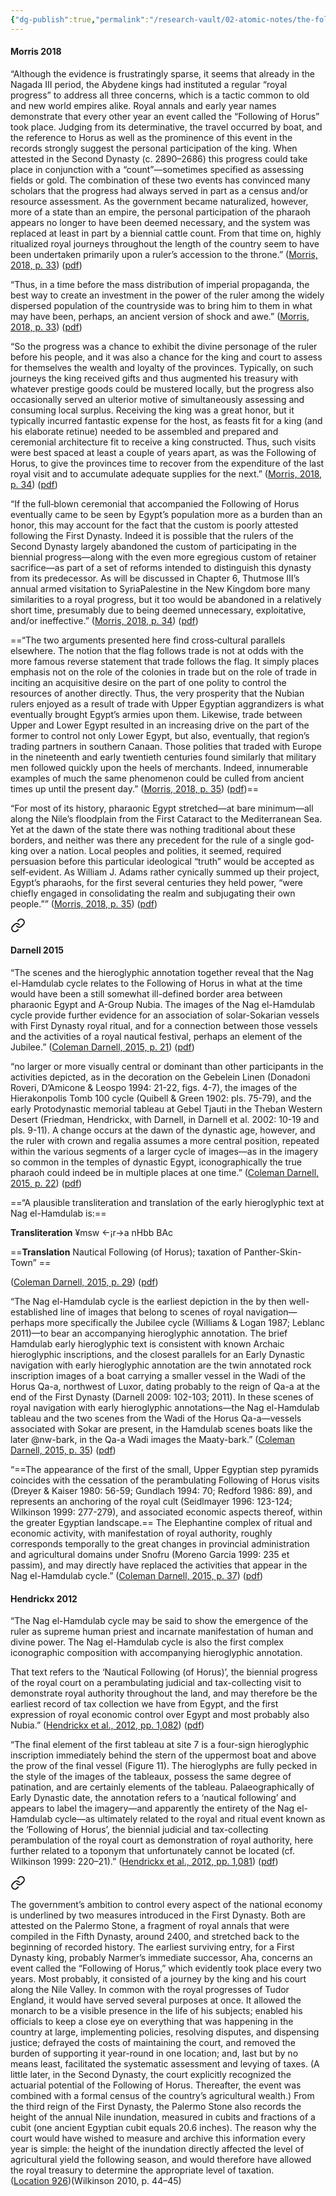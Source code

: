 ```yaml
---
{"dg-publish":true,"permalink":"/research-vault/02-atomic-notes/the-following-of-horus/"}
---
```


#### Morris 2018

“Although the evidence is frustratingly sparse, it seems that already in the Nagada III period, the Abydene kings had instituted a regular “royal progress” to address all three concerns, which is a tactic common to old and new world empires alike. Royal annals and early year names demonstrate that every other year an event called the “Following of Horus” took place. Judging from its determinative, the travel occurred by boat, and the reference to Horus as well as the prominence of this event in the records strongly suggest the personal participation of the king. When attested in the Second Dynasty (c. 2890–2686) this progress could take place in conjunction with a “count”—sometimes specified as assessing fields or gold. The combination of these two events has convinced many scholars that the progress had always served in part as a census and/or resource assessment. As the government became naturalized, however, more of a state than an empire, the personal participation of the pharaoh appears no longer to have been deemed necessary, and the system was replaced at least in part by a biennial cattle count. From that time on, highly ritualized royal journeys throughout the length of the country seem to have been undertaken primarily upon a ruler’s accession to the throne.” ([Morris, 2018, p. 33](zotero://select/library/items/JDKXRVLF)) ([pdf](zotero://open-pdf/library/items/T6H4DPKC?page=47&annotation=SWJB2I9F))

“Thus, in a time before the mass distribution of imperial propaganda, the best way to create an investment in the power of the ruler among the widely dispersed population of the countryside was to bring him to them in what may have been, perhaps, an ancient version of shock and awe.” ([Morris, 2018, p. 33](zotero://select/library/items/JDKXRVLF)) ([pdf](zotero://open-pdf/library/items/T6H4DPKC?page=47&annotation=HPRHIXCG))

“So the progress was a chance to exhibit the divine personage of the ruler before his people, and it was also a chance for the king and court to assess for themselves the wealth and loyalty of the provinces. Typically, on such journeys the king received gifts and thus augmented his treasury with whatever prestige goods could be mustered locally, but the progress also occasionally served an ulterior motive of simultaneously assessing and consuming local surplus. Receiving the king was a great honor, but it typically incurred fantastic expense for the host, as feasts fit for a king (and his elaborate retinue) needed to be assembled and prepared and ceremonial architecture fit to receive a king constructed. Thus, such visits were best spaced at least a couple of years apart, as was the Following of Horus, to give the provinces time to recover from the expenditure of the last royal visit and to accumulate adequate supplies for the next.” ([Morris, 2018, p. 34](zotero://select/library/items/JDKXRVLF)) ([pdf](zotero://open-pdf/library/items/T6H4DPKC?page=48&annotation=VCBX8V3D))

“If the full‐blown ceremonial that accompanied the Following of Horus eventually came to be seen by Egypt’s population more as a burden than an honor, this may account for the fact that the custom is poorly attested following the First Dynasty. Indeed it is possible that the rulers of the Second Dynasty largely abandoned the custom of participating in the biennial progress—along with the even more egregious custom of retainer sacrifice—as part of a set of reforms intended to distinguish this dynasty from its predecessor. As will be discussed in Chapter 6, Thutmose III’s annual armed visitation to SyriaPalestine in the New Kingdom bore many similarities to a royal progress, but it too would be abandoned in a relatively short time, presumably due to being deemed unnecessary, exploitative, and/or ineffective.” ([Morris, 2018, p. 34](zotero://select/library/items/JDKXRVLF)) ([pdf](zotero://open-pdf/library/items/T6H4DPKC?page=48&annotation=KEEY8DE2))

 ==“The two arguments presented here find cross‐cultural parallels elsewhere. The notion that the flag follows trade is not at odds with the more famous reverse statement that trade follows the flag. It simply places emphasis not on the role of the colonies in trade but on the role of trade in inciting an acquisitive desire on the part of one polity to control the resources of another directly. Thus, the very prosperity that the Nubian rulers enjoyed as a result of trade with Upper Egyptian aggrandizers is what eventually brought Egypt’s armies upon them. Likewise, trade between Upper and Lower Egypt resulted in an increasing drive on the part of the former to control not only Lower Egypt, but also, eventually, that region’s trading partners in southern Canaan. Those polities that traded with Europe in the nineteenth and early twentieth centuries found similarly that military men followed quickly upon the heels of merchants. Indeed, innumerable examples of much the same phenomenon could be culled from ancient times up until the present day.” ([Morris, 2018, p. 35](zotero://select/library/items/JDKXRVLF)) ([pdf](zotero://open-pdf/library/items/T6H4DPKC?page=49&annotation=VDWSEHSF))==

“For most of its history, pharaonic Egypt stretched—at bare minimum—all along the Nile’s floodplain from the First Cataract to the Mediterranean Sea. Yet at the dawn of the state there was nothing traditional about these borders, and neither was there any precedent for the rule of a single god‐king over a nation. Local peoples and polities, it seemed, required persuasion before this particular ideological “truth” would be accepted as self‐evident. As William J. Adams rather cynically summed up their project, Egypt’s pharaohs, for the first several centuries they held power, “were chiefly engaged in consolidating the realm and subjugating their own people.”” ([Morris, 2018, p. 35](zotero://select/library/items/JDKXRVLF)) ([pdf](zotero://open-pdf/library/items/T6H4DPKC?page=49&annotation=9AYDQ4GU))


<div class="transclusion internal-embed is-loaded"><a class="markdown-embed-link" href="/research-vault/02-atomic-notes/the-following-of-horus-as-seen-at-nag-el-hamdulab/" aria-label="Open link"><svg xmlns="http://www.w3.org/2000/svg" width="24" height="24" viewBox="0 0 24 24" fill="none" stroke="currentColor" stroke-width="2" stroke-linecap="round" stroke-linejoin="round" class="svg-icon lucide-link"><path d="M10 13a5 5 0 0 0 7.54.54l3-3a5 5 0 0 0-7.07-7.07l-1.72 1.71"></path><path d="M14 11a5 5 0 0 0-7.54-.54l-3 3a5 5 0 0 0 7.07 7.07l1.71-1.71"></path></svg></a><div class="markdown-embed">




#### Darnell 2015

“The scenes and the hieroglyphic annotation together reveal that the Nag el-Hamdulab cycle relates to the Following of Horus in what at the time would have been a still somewhat ill-defined border area between pharaonic Egypt and A-Group Nubia. The images of the Nag el-Hamdulab cycle provide further evidence for an association of solar-Sokarian vessels with First Dynasty royal ritual, and for a connection between those vessels and the activities of a royal nautical festival, perhaps an element of the Jubilee.” ([Coleman Darnell, 2015, p. 21](zotero://select/library/items/8JW3W4KT)) ([pdf](zotero://open-pdf/library/items/JLTCXU3T?page=3&annotation=7JHLR6GV))

“no larger or more visually central or dominant than other participants in the activities depicted, as in the decoration on the Gebelein Linen (Donadoni Roveri, D’Amicone & Leospo 1994: 21-22, figs. 4-7), the images of the Hierakonpolis Tomb 100 cycle (Quibell & Green 1902: pls. 75-79), and the early Protodynastic memorial tableau at Gebel Tjauti in the Theban Western Desert (Friedman, Hendrickx, with Darnell, in Darnell et al. 2002: 10-19 and pls. 9-11). A change occurs at the dawn of the dynastic age, however, and the ruler with crown and regalia assumes a more central position, repeated within the various segments of a larger cycle of images—as in the imagery so common in the temples of dynastic Egypt, iconographically the true pharaoh could indeed be in multiple places at one time.” ([Coleman Darnell, 2015, p. 22](zotero://select/library/items/8JW3W4KT)) ([pdf](zotero://open-pdf/library/items/JLTCXU3T?page=4&annotation=BAX5MIMP))


==“A plausible transliteration and translation of the early hieroglyphic text at Nag el-Hamdulab is:==

**Transliteration** ¥msw <-¡r->a nHbb BAc 

==**Translation** 
Nautical Following (of Horus); taxation of Panther-Skin-Town” ==

([Coleman Darnell, 2015, p. 29](zotero://select/library/items/8JW3W4KT)) ([pdf](zotero://open-pdf/library/items/JLTCXU3T?page=11&annotation=8K6U63GP))

“The Nag el-Hamdulab cycle is the earliest depiction in the by then well-established line of images that belong to scenes of royal navigation—perhaps more specifically the Jubilee cycle (Williams & Logan 1987; Leblanc 2011)—to bear an accompanying hieroglyphic annotation. The brief Hamdulab early hieroglyphic text is consistent with known Archaic hieroglyphic inscriptions, and the closest parallels for an Early Dynastic navigation with early hieroglyphic annotation are the twin annotated rock inscription images of a boat carrying a smaller vessel in the Wadi of the Horus Qa-a, northwest of Luxor, dating probably to the reign of Qa-a at the end of the First Dynasty (Darnell 2009: 102-103; 2011). In these scenes of royal navigation with early hieroglyphic annotations—the Nag el-Hamdulab tableau and the two scenes from the Wadi of the Horus Qa-a—vessels associated with Sokar are present, in the Hamdulab scenes boats like the later @nw-bark, in the Qa-a Wadi images the Maaty-bark.” ([Coleman Darnell, 2015, p. 35](zotero://select/library/items/8JW3W4KT)) ([pdf](zotero://open-pdf/library/items/JLTCXU3T?page=17&annotation=5HP9EUCY))

“==The appearance of the first of the small, Upper Egyptian step pyramids coincides with the cessation of the perambulating Following of Horus visits (Dreyer & Kaiser 1980: 56-59; Gundlach 1994: 70; Redford 1986: 89), and represents an anchoring of the royal cult (Seidlmayer 1996: 123-124; Wilkinson 1999: 277-279), and associated economic aspects thereof, within the greater Egyptian landscape.== The Elephantine complex of ritual and economic activity, with manifestation of royal authority, roughly corresponds temporally to the great changes in provincial administration and agricultural domains under Snofru (Moreno Garcia 1999: 235 et passim), and may directly have replaced the activities that appear in the Nag el-Hamdulab cycle.” ([Coleman Darnell, 2015, p. 37](zotero://select/library/items/8JW3W4KT)) ([pdf](zotero://open-pdf/library/items/JLTCXU3T?page=19&annotation=WU7F4VPC))

#### Hendrickx 2012

“The Nag el-Hamdulab cycle may be said to show the emergence of the ruler as supreme human priest and incarnate manifestation of human and divine power. The Nag el-Hamdulab cycle is also the first complex iconographic composition with accompanying hieroglyphic annotation.  

That text refers to the ‘Nautical Following (of Horus)’, the biennial progress of the royal court on a perambulating judicial and tax-collecting visit to demonstrate royal authority throughout the land, and may therefore be the earliest record of tax collection we have from Egypt, and the first expression of royal economic control over Egypt and most probably also Nubia.” ([Hendrickx et al., 2012, pp. 1,082](zotero://select/library/items/EWJ5D5I4)) ([pdf](zotero://open-pdf/library/items/U49CD5KL?page=15&annotation=K6A582J5))

“The final element of the first tableau at site 7 is a four-sign hieroglyphic inscription immediately behind the stern of the uppermost boat and above the prow of the final vessel (Figure 11). The hieroglyphs are fully pecked in the style of the images of the tableaux, possess the same degree of patination, and are certainly elements of the tableau. Palaeographically of Early Dynastic date, the annotation refers to a ‘nautical following’ and appears to label the imagery—and apparently the entirety of the Nag el-Hamdulab cycle—as ultimately related to the royal and ritual event known as the ‘Following of Horus’, the biennial judicial and tax-collecting perambulation of the royal court as demonstration of royal authority, here further related to a toponym that unfortunately cannot be located (cf. Wilkinson 1999: 220–21).” ([Hendrickx et al., 2012, pp. 1,081](zotero://select/library/items/EWJ5D5I4)) ([pdf](zotero://open-pdf/library/items/U49CD5KL?page=14&annotation=TSLHBLE8)) 


</div></div>



<div class="transclusion internal-embed is-loaded"><a class="markdown-embed-link" href="/research-vault/02-atomic-notes/the-following-of-horus-as-described-on-the-palermo-stone/" aria-label="Open link"><svg xmlns="http://www.w3.org/2000/svg" width="24" height="24" viewBox="0 0 24 24" fill="none" stroke="currentColor" stroke-width="2" stroke-linecap="round" stroke-linejoin="round" class="svg-icon lucide-link"><path d="M10 13a5 5 0 0 0 7.54.54l3-3a5 5 0 0 0-7.07-7.07l-1.72 1.71"></path><path d="M14 11a5 5 0 0 0-7.54-.54l-3 3a5 5 0 0 0 7.07 7.07l1.71-1.71"></path></svg></a><div class="markdown-embed">




The government’s ambition to control every aspect of the national economy is underlined by two measures introduced in the First Dynasty. Both are attested on the Palermo Stone, a fragment of royal annals that were compiled in the Fifth Dynasty, around 2400, and stretched back to the beginning of recorded history. The earliest surviving entry, for a First Dynasty king, probably Narmer’s immediate successor, Aha, concerns an event called the “Following of Horus,” which evidently took place every two years. Most probably, it consisted of a journey by the king and his court along the Nile Valley. In common with the royal progresses of Tudor England, it would have served several purposes at once. It allowed the monarch to be a visible presence in the life of his subjects; enabled his officials to keep a close eye on everything that was happening in the country at large, implementing policies, resolving disputes, and dispensing justice; defrayed the costs of maintaining the court, and removed the burden of supporting it year-round in one location; and, last but by no means least, facilitated the systematic assessment and levying of taxes. (A little later, in the Second Dynasty, the court explicitly recognized the actuarial potential of the Following of Horus. Thereafter, the event was combined with a formal census of the country’s agricultural wealth.) From the third reign of the First Dynasty, the Palermo Stone also records the height of the annual Nile inundation, measured in cubits and fractions of a cubit (one ancient Egyptian cubit equals 20.6 inches). The reason why the court would have wished to measure and archive this information every year is simple: the height of the inundation directly affected the level of agricultural yield the following season, and would therefore have allowed the royal treasury to determine the appropriate level of taxation. ([Location 926](https://readwise.io/to_kindle?action=open&asin=B004FGMZAI&location=926))(Wilkinson 2010, p. 44–45)

</div></div>

